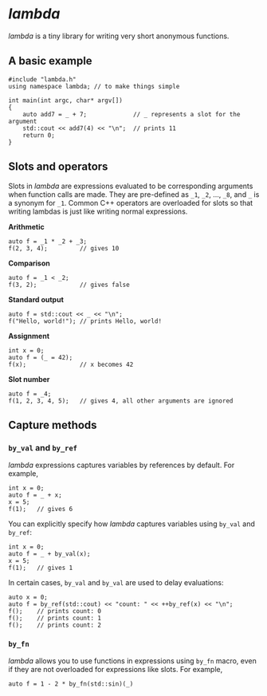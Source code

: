 # *lambda*

*lambda* is a tiny library for writing very short anonymous functions. 

## A basic example

    #include "lambda.h"
    using namespace lambda; // to make things simple

    int main(int argc, char* argv[])
    {
        auto add7 = _ + 7;             // _ represents a slot for the argument
        std::cout << add7(4) << "\n";  // prints 11
        return 0;
    }

## Slots and operators

Slots in *lambda* are expressions evaluated to be corresponding arguments when function calls are made. They are pre-defined as `_1`, `_2`, ..., `_8`, and `_` is a synonym for `_1`. Common C++ operators are overloaded for slots so that writing lambdas is just like writing normal expressions. 

**Arithmetic**

    auto f = _1 * _2 + _3;
    f(2, 3, 4);         // gives 10

**Comparison**

    auto f = _1 < _2;
    f(3, 2);            // gives false

**Standard output**

    auto f = std::cout << _ << "\n";
    f("Hello, world!"); // prints Hello, world!

**Assignment**

    int x = 0;
    auto f = (_ = 42);
    f(x);               // x becomes 42
    
**Slot number**

    auto f = _4;
    f(1, 2, 3, 4, 5);   // gives 4, all other arguments are ignored

## Capture methods

### `by_val` and `by_ref`

*lambda* expressions captures variables by references by default. For example, 

    int x = 0;
    auto f = _ + x;
    x = 5;
    f(1);   // gives 6
    
You can explicitly specify how *lambda* captures variables using `by_val` and `by_ref`:

    int x = 0;
    auto f = _ + by_val(x);
    x = 5;
    f(1);   // gives 1

In certain cases, `by_val` and `by_val` are used to delay evaluations:

    auto x = 0;
    auto f = by_ref(std::cout) << "count: " << ++by_ref(x) << "\n";
    f();    // prints count: 0
    f();    // prints count: 1
    f();    // prints count: 2

### `by_fn`

*lambda* allows you to use functions in expressions using `by_fn` macro, even if they are not overloaded for expressions like slots. For example, 

    auto f = 1 - 2 * by_fn(std::sin)(_)



































